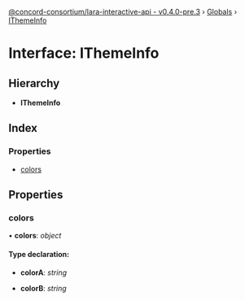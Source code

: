 [@concord-consortium/lara-interactive-api - v0.4.0-pre.3](../README.md) › [Globals](../globals.md) › [IThemeInfo](ithemeinfo.md)

# Interface: IThemeInfo

## Hierarchy

* **IThemeInfo**

## Index

### Properties

* [colors](ithemeinfo.md#colors)

## Properties

###  colors

• **colors**: *object*

#### Type declaration:

* **colorA**: *string*

* **colorB**: *string*
